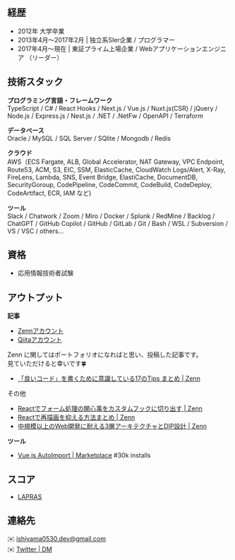 ## 経歴

- 2012年 大学卒業
- 2013年4月〜2017年2月 | 独立系SIer企業 / プログラマー
- 2017年4月〜現在 | 東証プライム上場企業 / Webアプリケーションエンジニア （リーダー）

## 技術スタック 

**プログラミング言語・フレームワーク**  
TypeScript / C# / React Hooks / Next.js / Vue.js / Nuxt.js(CSR) / jQuery / Node.js / Express.js / Nest.js / .NET / .NetFw / OpenAPI / Terraform

**データベース**  
Oracle / MySQL / SQL Server / SQlite / Mongodb / Redis

**クラウド**  
AWS（ECS Fargate, ALB, Global Accelerator, NAT Gateway, VPC Endpoint, Route53, ACM, S3, EIC, SSM, ElasticCache, CloudWatch Logs/Alert, X-Ray, FireLens, Lambda, SNS, Event Bridge, ElastiCache, DocumentDB, SecurityGoroup, CodePipeline, CodeCommit, CodeBuild, CodeDeploy, CodeArtifact, ECR, IAM など)

**ツール**  
Slack / Chatwork / Zoom / Miro / Docker / Splunk / RedMine / Backlog / ChatGPT / GitHub Copilot / GitHub / GitLab / Git / Bash / WSL / Subversion / VS / VSC / others…

## 資格

- 応用情報技術者試験

## アウトプット

**記事**  
- [Zennアカウント](https://zenn.dev/ishiyama)
- [Qiitaアカウント](https://qiita.com/ishiyama0530)

Zenn に関してはポートフォリオになればと思い、投稿した記事です。  
見ていただけると幸いです🍀

- [「良いコード」を書くために意識している17のTips まとめ | Zenn](https://zenn.dev/ishiyama/articles/a0c5a7504b856f)

その他
  - [Reactでフォーム処理の関心事をカスタムフックに切り出す | Zenn](https://zenn.dev/ishiyama/articles/746fc3f8fe78db)
  - [Reactで再描画を抑える方法まとめ | Zenn](https://zenn.dev/ishiyama/articles/99aff84e95ef27)
  - [中規模以上のWeb開発に耐える3層アーキテクチャとDIP設計 | Zenn](https://zenn.dev/ishiyama/articles/b6d34862abf48c)

**ツール**  

- [Vue.js AutoImport | Marketplace](https://marketplace.visualstudio.com/items?itemName=ishiyama.vue-autoimport) #30k installs


## スコア
- [LAPRAS](https://lapras.com/public/ishiyama)

## 連絡先
✉️ ishiyama0530.dev@gmail.com  
✉️ [Twitter | DM](https://twitter.com/otsukarestful)
